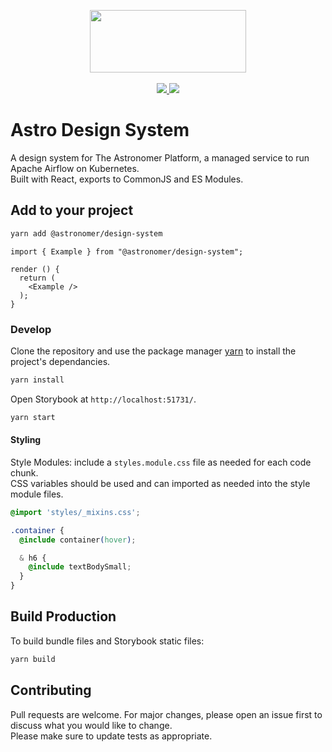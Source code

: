 <p align="center">
  <img src="https://www.astronomer.io/static/iconforLIGHTbackground.svg" width="250" height="100">
  <br /><br />
  <a href="https://drone.astronomer.io/astronomer/design-system">
    <img src="https://drone.astronomer.io/api/badges/astronomer/design-system/status.svg">
  </a>
  <a href="#">
    <img src="https://cdn.jsdelivr.net/gh/storybookjs/brand@master/badge/badge-storybook.svg">
  </a>
</p>

# Astro Design System

A design system for The Astronomer Platform, a managed service to run Apache Airflow on Kubernetes.
<br />Built with React, exports to CommonJS and ES Modules.

## Add to your project

```bash
yarn add @astronomer/design-system
```

```JS
import { Example } from "@astronomer/design-system";

render () {
  return (
    <Example />
  );
}
```

### Develop

Clone the repository and use the package manager [yarn](https://yarnpkg.com) to install the project's dependancies.

```bash
yarn install
```

Open Storybook at `http://localhost:51731/`.

```bash
yarn start
```

#### Styling

Style Modules: include a `styles.module.css` file as needed for each code chunk.
<br/>CSS variables should be used and can imported as needed into the
style module files.

```CSS
@import 'styles/_mixins.css';

.container {
  @include container(hover);

  & h6 {
    @include textBodySmall;
  }
}
```

## Build Production

To build bundle files and Storybook static files:

```bash
yarn build
```

## Contributing

Pull requests are welcome. For major changes, please open an issue first to discuss what you would like to change.
<br />Please make sure to update tests as appropriate.
